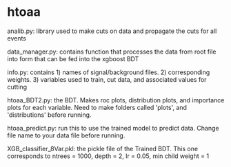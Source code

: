 # htoaa

analib.py: library used to make cuts on data and propagate the cuts for all events

data_manager.py: contains function that processes the data from root file into form that can be fed into the xgboost BDT

info.py: contains 1) names of signal/background files. 2) corresponding weights. 3) variables used to train, cut data, and associated values for cutting

htoaa_BDT2.py: the BDT. Makes roc plots, distribution plots, and importance plots for each variable. Need to make folders called 'plots', and 'distributions' before running. 

htoaa_predict.py: run this to use the trained model to predict data. Change file name to your data file before running. 

XGB_classifier_8Var.pkl: the pickle file of the Trained BDT. This one corresponds to ntrees = 1000, depth = 2, lr = 0.05, min child weight = 1

